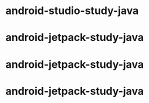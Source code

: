 # android-studio-study-java
# android-jetpack-study-java
# android-jetpack-study-java
# android-jetpack-study-java
